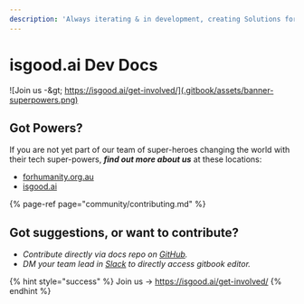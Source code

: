 ```yaml
---
description: 'Always iterating & in development, creating Solutions for Humanity ;)'
---
```


# isgood.ai Dev Docs

![Join us -&amp;gt; https://isgood.ai/get-involved/](.gitbook/assets/banner-superpowers.png)

## Got Powers?

If you are not yet part of our team of super-heroes changing the world with their tech super-powers, _**find out more about us**_ at these locations:

* [forhumanity.org.au](https://forhumanity.org.au)
* [isgood.ai](https://isgood.ai)

{% page-ref page="community/contributing.md" %}

## **Got suggestions, or want to contribute?**

* _Contribute directly via docs repo on_ [_GitHub_](https://github.com/for-good/webapp-docs)_._
* _DM your team lead in_ [_Slack_](https://isgood.slack.com) _to directly access gitbook editor._   

{% hint style="success" %}
Join us -&gt; https://isgood.ai/get-involved/
{% endhint %}

